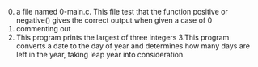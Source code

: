 0.  a file named 0-main.c. This file test that the function positive or negative() gives the correct output when given a case of 0
1. commenting out
2. This program prints the largest of three integers
3.This program converts a date to the day of year and determines how many days are left in the year, taking leap year into consideration. 
